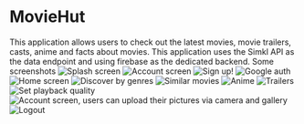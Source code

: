 # MovieHut
This application allows users to check out the latest movies, movie trailers, casts, anime and facts about movies. This application uses the Simkl API as the data endpoint and using firebase as the dedicated backend.
Some screenshots
![Splash screen](http://url/to/img.png)
![Account screen](https://photos.google.com/photo/AF1QipM1VbgSkrLjuniuIygofZwS9hZOl0idB4DenYYk)
![Sign up!](https://photos.google.com/photo/AF1QipNb2GZIZhF1tBoxXo7BLoKWbmFA1vIF7SHF5peP)
![Google auth](https://photos.google.com/photo/AF1QipPBkk6MGQ86gTs_E4HxuDBS75uAc0KOBH42rfgB)
![Home screen](https://photos.google.com/photo/AF1QipMxodv-47Iyqc6weMNYLhIgmiJocnpaEhpX1zLn)
![Discover by genres](http://url/to/img.png)
![Similar movies](http://url/to/img.png)
![Anime](http://url/to/img.png)
![Trailers](https://photos.google.com/photo/AF1QipMdHd2jiVXH6bZ2rY6HzCPO-xNXAtNhmC-tndzV)
![Set playback quality ](http://url/to/img.png)
![Account screen, users can upload their pictures via camera and gallery](http://url/to/img.png)
![Logout](https://photos.google.com/photo/AF1QipM793vKe49eHY91s_dX8GZD0fTvJyVPjDGS_fqD)

